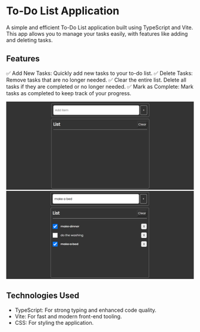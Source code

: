 # To-Do List Application
A simple and efficient To-Do List application built using TypeScript and Vite. This app allows you to manage your tasks easily, with features like adding and deleting tasks.

## Features
:white_check_mark: Add New Tasks: Quickly add new tasks to your to-do list.
:white_check_mark: Delete Tasks: Remove tasks that are no longer needed.
:white_check_mark: Clear the entire list. Delete all tasks if they are completed or no longer needed.
:white_check_mark: Mark as Complete: Mark tasks as completed to keep track of your progress.
  
  ![Empty List](./src/img/to-do-list-empty.png)
  ![Full List](./src/img/to-do-list-full.png)

## Technologies Used

* TypeScript: For strong typing and enhanced code quality.
* Vite: For fast and modern front-end tooling.
* CSS: For styling the application.
